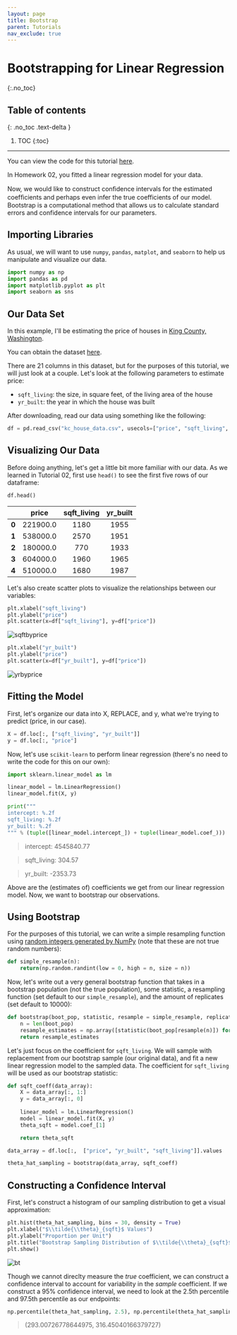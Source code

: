 ```yaml
---
layout: page
title: Bootstrap
parent: Tutorials
nav_exclude: true
---
```


# Bootstrapping for Linear Regression
{:.no_toc}

## Table of contents
{: .no_toc .text-delta }

1. TOC
{:toc}

---

<!-- ## What is bootstrap?

Bootstrap is a method used for estimating a population parameter by repeatedly drawing distinct samples, with replacement, from the population. 

![bootstrap1](bootstrap1.png)

Image Source: [An Introduction to the Bootstrap Method](https://towardsdatascience.com/an-introduction-to-the-bootstrap-method-58bcb51b4d60)

> *The original sample approximates the population from which it was drawn. So resamples from this sample approximate what we would get if we took many samples from the population. The bootstrap distribution of a statistic, based on many resamples, approximates the sampling distribution of the statistic, based on many samples.*

> Source: Mathematical Statistics with Resampling and R Laura M. Chihara, ‎Tim C. Hesterberg - 2012

An example of bootstrapping measuring 


Please refer to the slides form Lecture 04](https://piazza.com/class_profile/get_resource/k8pcxfiwkxf2ec/k9jgjkfppry4vv) for more on bootstrap.  -->

<!-- ## Bootstrapping for Linear Regression -->

You can view the code for this tutorial [here](https://colab.research.google.com/drive/1Nfz2tunq7jZjQVLptUHAT2izQ7WXmN70).

In Homework 02, you fitted a linear regression model for your data.

Now, we would like to construct conﬁdence intervals for the estimated coefﬁcients and perhaps even infer the true coefficients of our model. Bootstrap is a computational method that allows us to calculate standard errors and confidence intervals for our parameters.

## Importing Libraries

As usual, we will want to use `numpy`, `pandas`, `matplot`, and `seaborn` to help us manipulate and visualize our data. 

```python
import numpy as np
import pandas as pd
import matplotlib.pyplot as plt
import seaborn as sns
```

## Our Data Set

In this example, I'll be estimating the price of houses in [King County, Washington](https://en.wikipedia.org/wiki/King_County,_Washington). 

You can obtain the dataset [here](https://www.kaggle.com/harlfoxem/housesalesprediction).

There are 21 columns in this dataset, but for the purposes of this tutorial, we will just look at a couple. Let's look at the following parameters to estimate price:
- `sqft_living`: the size, in square feet, of the living area of the house
- `yr_built`: the year in which the house was built

After downloading, read our data using something like the following:

```python
df = pd.read_csv("kc_house_data.csv", usecols=["price", "sqft_living", "yr_built"])
```

## Visualizing Our Data

Before doing anything, let's get a little bit more familiar with our data. As we learned in Tutorial 02, first use `head()` to see the first five rows of our dataframe: 

```python
df.head()
```


|       | price | sqft_living | yr_built |
|:-----:|:------------:|:-----------:|:------------:|
| **0** |      221900.0    |     1180     |      1955     |
| **1** |      538000.0     |     2570     |      1951    |
| **2** |      180000.0    |     770     |      1933    |
| **3** |      604000.0     |     1960     |      1965     |
| **4** |      510000.0     |     1680     |      1987    | 


Let's also create scatter plots to visualize the relationships between our variables:

```python
plt.xlabel("sqft_living")
plt.ylabel("price")
plt.scatter(x=df["sqft_living"], y=df["price"])
```

![sqftbyprice](sqftbyprice.svg)


```python
plt.xlabel("yr_built")
plt.ylabel("price")
plt.scatter(x=df["yr_built"], y=df["price"])
```

![yrbyprice](yrbyprice.svg)


## Fitting the Model

First, let's organize our data into X, REPLACE, and y, what we're trying to predict (price, in our case).

```python
X = df.loc[:, ["sqft_living", "yr_built"]]
y = df.loc[:, "price"]
```

Now, let's use `scikit-learn` to perform linear regression (there's no need to write the code for this on our own):

```python
import sklearn.linear_model as lm

linear_model = lm.LinearRegression()
linear_model.fit(X, y)

print("""
intercept: %.2f
sqft_living: %.2f
yr_built: %.2f
""" % (tuple([linear_model.intercept_]) + tuple(linear_model.coef_)))
```

> intercept: 4545840.77

> sqft_living:    304.57

> yr_built:    -2353.73

Above are the (estimates of) coefficients we get from our linear regression model. Now, we want to bootstrap our observations. 

## Using Bootstrap

For the purposes of this tutorial, we can write a simple resampling function using [random integers generated by NumPy](https://numpy.org/doc/stable/reference/random/generated/numpy.random.randint.html?highlight=randint#numpy.random.randint) (note that these are not true random numbers): 
```python
def simple_resample(n): 
    return(np.random.randint(low = 0, high = n, size = n))
```

Now, let's write out a very general bootstrap function that takes in a bootstrap population (not the true population), some statistic, a resampling function (set default to our `simple_resample`), and the amount of replicates (set default to 10000):

```python
def bootstrap(boot_pop, statistic, resample = simple_resample, replicates = 10000):
    n = len(boot_pop)
    resample_estimates = np.array([statistic(boot_pop[resample(n)]) for _ in range(replicates)])
    return resample_estimates
```

Let's just focus on the coefficient for `sqft_living`. 
We will sample with replacement from our bootstrap sample (our original data), and fit a new linear regression model to the sampled data. The coefficient for `sqft_living` will be used as our bootstrap statistic: 


```python
def sqft_coeff(data_array):
    X = data_array[:, 1:]
    y = data_array[:, 0]
    
    linear_model = lm.LinearRegression()
    model = linear_model.fit(X, y)
    theta_sqft = model.coef_[1]

    return theta_sqft

data_array = df.loc[:,  ["price", "yr_built", "sqft_living"]].values

theta_hat_sampling = bootstrap(data_array, sqft_coeff)
```

## Constructing a Confidence Interval 

First, let's construct a histogram of our sampling distribution to get a visual approximation: 

```python
plt.hist(theta_hat_sampling, bins = 30, density = True)
plt.xlabel("$\\tilde{\\theta}_{sqft}$ Values")
plt.ylabel("Proportion per Unit")
plt.title("Bootstrap Sampling Distribution of $\\tilde{\\theta}_{sqft}$ (Nonparametric)");
plt.show()
```
![bt](bt.svg)


Though we cannot direclty measure the *true* coefficient, we can construct a confidence interval to account for variability in the *sample* coefficient. If we construct a 95% confidence interval, we need to look at the 2.5th percentile and 97.5th percentile as our endpoints: 


```python
np.percentile(theta_hat_sampling, 2.5), np.percentile(theta_hat_sampling, 97.5)
```

> (293.00726778644975, 316.45040166379727)


<!-- Columns:

- `id`
- `date`
- `price`
- `bedrooms`
- `bathrooms`
- `sqft_living`
- `sqft_lot`
- `floors`
- `waterfront`
- `view`
- `condition`
- `grade`
- `sqft_above`
- `sqft_basement`
- `yr_built`
- `yr_renovated`
- `zipcode`
- `lat`
- `long`
- `sqft_living15`
- `sqft_lot15` -->


<!-- ## Additional Resources -->
<!-- 
You can read more about bootstrapping [on Wikipedia](https://en.wikipedia.org/wiki/Bootstrapping_(statistics).) -->


<!-- ## References -->